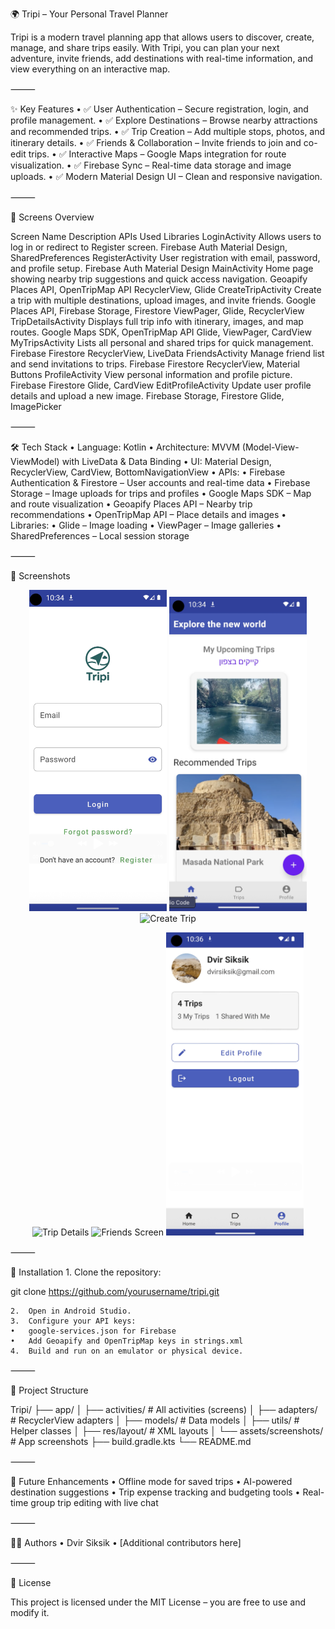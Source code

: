 🌍 Tripi – Your Personal Travel Planner

Tripi is a modern travel planning app that allows users to discover, create, manage, and share trips easily. With Tripi, you can plan your next adventure, invite friends, add destinations with real-time information, and view everything on an interactive map.

⸻

✨ Key Features
	•	✅ User Authentication – Secure registration, login, and profile management.
	•	✅ Explore Destinations – Browse nearby attractions and recommended trips.
	•	✅ Trip Creation – Add multiple stops, photos, and itinerary details.
	•	✅ Friends & Collaboration – Invite friends to join and co-edit trips.
	•	✅ Interactive Maps – Google Maps integration for route visualization.
	•	✅ Firebase Sync – Real-time data storage and image uploads.
	•	✅ Modern Material Design UI – Clean and responsive navigation.

⸻

📱 Screens Overview

Screen Name	Description	APIs Used	Libraries
LoginActivity	Allows users to log in or redirect to Register screen.	Firebase Auth	Material Design, SharedPreferences
RegisterActivity	User registration with email, password, and profile setup.	Firebase Auth	Material Design
MainActivity	Home page showing nearby trip suggestions and quick access navigation.	Geoapify Places API, OpenTripMap API	RecyclerView, Glide
CreateTripActivity	Create a trip with multiple destinations, upload images, and invite friends.	Google Places API, Firebase Storage, Firestore	ViewPager, Glide, RecyclerView
TripDetailsActivity	Displays full trip info with itinerary, images, and map routes.	Google Maps SDK, OpenTripMap API	Glide, ViewPager, CardView
MyTripsActivity	Lists all personal and shared trips for quick management.	Firebase Firestore	RecyclerView, LiveData
FriendsActivity	Manage friend list and send invitations to trips.	Firebase Firestore	RecyclerView, Material Buttons
ProfileActivity	View personal information and profile picture.	Firebase Firestore	Glide, CardView
EditProfileActivity	Update user profile details and upload a new image.	Firebase Storage, Firestore	Glide, ImagePicker


⸻

🛠 Tech Stack
	•	Language: Kotlin
	•	Architecture: MVVM (Model-View-ViewModel) with LiveData & Data Binding
	•	UI: Material Design, RecyclerView, CardView, BottomNavigationView
	•	APIs:
	•	Firebase Authentication & Firestore – User accounts and real-time data
	•	Firebase Storage – Image uploads for trips and profiles
	•	Google Maps SDK – Map and route visualization
	•	Geoapify Places API – Nearby trip recommendations
	•	OpenTripMap API – Place details and images
	•	Libraries:
	•	Glide – Image loading
	•	ViewPager – Image galleries
	•	SharedPreferences – Local session storage

⸻

📸 Screenshots

<p align="center">
  <img src="assets/screenshots/login.png" width="220" alt="Login Screen" />
  <img src="assets/screenshots/home.png" width="220" alt="Home Screen" />
  <img src="assets/screenshots/create_trip.png" width="220" alt="Create Trip" />
</p>


<p align="center">
  <img src="assets/screenshots/trip_details.png" width="220" alt="Trip Details" />
  <img src="assets/screenshots/friends.png" width="220" alt="Friends Screen" />
  <img src="assets/screenshots/profile.png" width="220" alt="Profile Screen" />
</p>



⸻

🚀 Installation
	1.	Clone the repository:

git clone https://github.com/yourusername/tripi.git


	2.	Open in Android Studio.
	3.	Configure your API keys:
	•	google-services.json for Firebase
	•	Add Geoapify and OpenTripMap keys in strings.xml
	4.	Build and run on an emulator or physical device.

⸻

📌 Project Structure

Tripi/
 ├── app/
 │   ├── activities/        # All activities (screens)
 │   ├── adapters/          # RecyclerView adapters
 │   ├── models/            # Data models
 │   ├── utils/             # Helper classes
 │   ├── res/layout/        # XML layouts
 │   └── assets/screenshots/ # App screenshots
 ├── build.gradle.kts
 └── README.md


⸻

🔮 Future Enhancements
	•	Offline mode for saved trips
	•	AI-powered destination suggestions
	•	Trip expense tracking and budgeting tools
	•	Real-time group trip editing with live chat

⸻

👨‍💻 Authors
	•	Dvir Siksik
	•	[Additional contributors here]

⸻

📝 License

This project is licensed under the MIT License – you are free to use and modify it.
